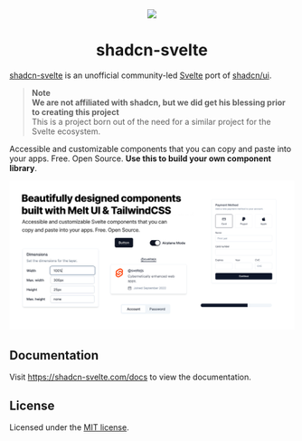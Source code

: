 <p align="center">
 <img align="center" src="https://raw.githubusercontent.com/huntabyte/shadcn-svelte/main/apps/www/static/android-chrome-192x192.png" height="96" />
 <h1 align="center">
  shadcn-svelte
 </h1>
</p>

[shadcn-svelte](https://www.shadcn-svelte.com/) is an unofficial community-led [Svelte](https://svelte.dev) port of [shadcn/ui](https://ui.shadcn.com/).

> **Note** <br> **We are not affiliated with shadcn, but we did get his blessing prior to creating this project** <br> This is a project born out of the need for a similar project for the Svelte ecosystem.

Accessible and customizable components that you can copy and paste into your apps. Free. Open Source. **Use this to build your own component library**.

![hero](apps/www/static/og.png)

## Documentation

Visit https://shadcn-svelte.com/docs to view the documentation.

## License

Licensed under the [MIT license](https://github.com/shadcn/ui/blob/main/LICENSE.md).
